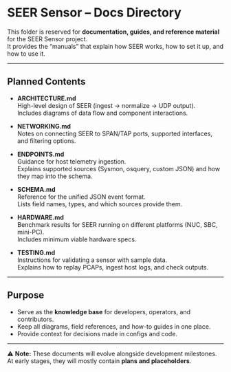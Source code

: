 # SEER Sensor – Docs Directory

This folder is reserved for **documentation, guides, and reference material** for the SEER Sensor project.  
It provides the “manuals” that explain how SEER works, how to set it up, and how to use it.

---

## Planned Contents

- **ARCHITECTURE.md**  
  High-level design of SEER (ingest → normalize → UDP output).  
  Includes diagrams of data flow and component interactions.

- **NETWORKING.md**  
  Notes on connecting SEER to SPAN/TAP ports, supported interfaces, and filtering options.

- **ENDPOINTS.md**  
  Guidance for host telemetry ingestion.  
  Explains supported sources (Sysmon, osquery, custom JSON) and how they map into the schema.

- **SCHEMA.md**  
  Reference for the unified JSON event format.  
  Lists field names, types, and which sources provide them.

- **HARDWARE.md**  
  Benchmark results for SEER running on different platforms (NUC, SBC, mini-PC).  
  Includes minimum viable hardware specs.

- **TESTING.md**  
  Instructions for validating a sensor with sample data.  
  Explains how to replay PCAPs, ingest host logs, and check outputs.

---

## Purpose

- Serve as the **knowledge base** for developers, operators, and contributors.  
- Keep all diagrams, field references, and how-to guides in one place.  
- Provide context for decisions made in configs and code.  

---

⚠️ **Note:** These documents will evolve alongside development milestones.  
At early stages, they will mostly contain **plans and placeholders**.
